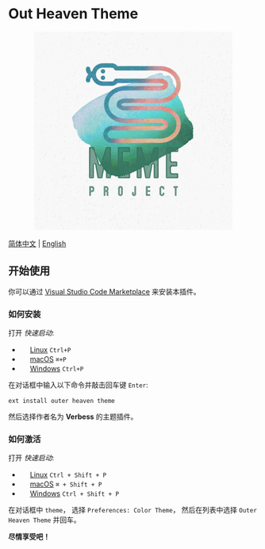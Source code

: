# Out Heaven Theme
<p align="center"><img width="400px" src="../images/MEME.jpg"></p>

[简体中文](documents/zh-cn.md) | [English](./README.md)

## 开始使用
你可以通过 [Visual Studio Code Marketplace](https://marketplace.visualstudio.com/items?itemName=Verbess.outer-heaven-theme) 来安装本插件。
### 如何安装
打开 *快速启动*:
  - <img src="https://www.kernel.org/theme/images/logos/favicon.png" width=16 height=16/> <a href="https://code.visualstudio.com/shortcuts/keyboard-shortcuts-linux.pdf">Linux</a> `Ctrl+P`
  - <img src="https://developer.apple.com/favicon.ico" width=16 height=16/> <a href="https://code.visualstudio.com/shortcuts/keyboard-shortcuts-macos.pdf">macOS</a> `⌘+P`
  - <img src="https://www.microsoft.com/favicon.ico" width=16 height=16/> <a href="https://code.visualstudio.com/shortcuts/keyboard-shortcuts-windows.pdf">Windows</a> `Ctrl+P`

在对话框中输入以下命令并敲击回车键 `Enter`:

```shell
ext install outer heaven theme
```

然后选择作者名为 **Verbess** 的主题插件。
### 如何激活

打开 *快速启动*:

  - <img src="https://www.kernel.org/theme/images/logos/favicon.png" width=16 height=16/> <a href="https://code.visualstudio.com/shortcuts/keyboard-shortcuts-linux.pdf">Linux</a> `Ctrl + Shift + P`
  - <img src="https://developer.apple.com/favicon.ico" width=16 height=16/> <a href="https://code.visualstudio.com/shortcuts/keyboard-shortcuts-macos.pdf">macOS</a> `⌘ + Shift + P`
  - <img src="https://www.microsoft.com/favicon.ico" width=16 height=16/> <a href="https://code.visualstudio.com/shortcuts/keyboard-shortcuts-windows.pdf">Windows</a> `Ctrl + Shift + P`

在对话框中 `theme`， 选择 `Preferences: Color Theme`， 然后在列表中选择 `Outer Heaven Theme` 并回车。 

**尽情享受吧！**
